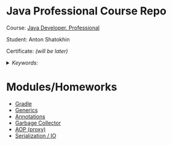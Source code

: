 # Java Professional Course Repo

Course: [Java Developer. Professional](https://otus.ru/lessons/java-professional/)

Student: Anton Shatokhin

Certificate: *(will be later)*

<details>
<summary>
<i>Keywords: </i>
</summary>
<p>Gradle, Generics, Annotations, Garbage Collector, AOP (proxy), Serialization / IO</p>
</details>

# Modules/Homeworks
- [Gradle](https://github.com/TohaVoice/2021-12-otus-java-professional-shatokhin/tree/hw01-gradle)
- [Generics](https://github.com/TohaVoice/2021-12-otus-java-professional-shatokhin/tree/hw04-generics)
- [Annotations](https://github.com/TohaVoice/2021-12-otus-java-professional-shatokhin/tree/hw06-annotations)
- [Garbage Collector](https://github.com/TohaVoice/2021-12-otus-java-professional-shatokhin/tree/hw08-gc)
- [AOP (proxy)](https://github.com/TohaVoice/2021-12-otus-java-professional-shatokhin/tree/hw10-aop)
- [Serialization / IO](https://github.com/TohaVoice/2021-12-otus-java-professional-shatokhin/tree/hw16-io_serialization)
